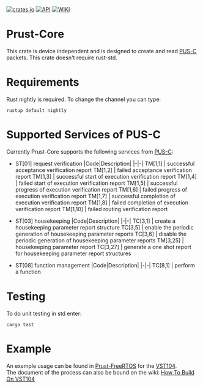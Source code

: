 
[![crates.io](https://img.shields.io/crates/v/prust_core.svg)](https://crates.io/crates/prust_core)
[![API](https://docs.rs/prust_core/badge.svg)](https://docs.rs/prust_core)
[![WIKI](https://img.shields.io/badge/wiki-prust-yellow.svg)](https://github.com/visionspacetec/Prust/wiki)
# Prust-Core
This crate is device independent and is designed to create and read [PUS-C](https://ecss.nl/standard/ecss-e-st-70-41c-space-engineering-telemetry-and-telecommand-packet-utilization-15-april-2016/) packets. This crate doesn't require rust-std.

# Requirements
Rust nightly is required. To change the channel you can type:
```
rustup default nightly   
```

# Supported Services of PUS-C
Currently Prust-Core supports the following services from [PUS-C](https://ecss.nl/standard/ecss-e-st-70-41c-space-engineering-telemetry-and-telecommand-packet-utilization-15-april-2016/):
- ST[01] request verification
    |Code|Description|
    |-|-|
    TM[1,1] | successful acceptance verification report
    TM[1,2] | failed acceptance verification report
    TM[1,3] | successful start of execution verification report
    TM[1,4] | failed start of execution verification report
    TM[1,5] | successful progress of execution verification report
    TM[1,6] | failed progress of execution verification report
    TM[1,7] | successful completion of execution verification report
    TM[1,8] | failed completion of execution verification report
    TM[1,10] | failed routing verification report

- ST[03] housekeeping
    |Code|Description|
    |-|-|
    TC[3,1] | create a housekeeping parameter report structure
    TC[3,5] | enable the periodic generation of housekeeping parameter reports
    TC[3,6] | disable the periodic generation of housekeeping parameter reports
    TM[3,25] | housekeeping parameter report
    TC[3,27] | generate a one shot report for housekeeping parameter report structures


- ST[08] function management
    |Code|Description|
    |-|-|
    TC[8,1] | perform a function

# Testing
To do unit testing in std enter:
```
cargo test
```


# Example
An example usage can be found in [Prust-FreeRTOS](https://github.com/visionspacetec/Prust-FreeRTOS) for the [VST104](https://github.com/visionspacetec/VST104-Sierra).  
The document of the process can also be bound on the wiki: [How To Build On VST104](https://github.com/visionspacetec/Prust/wiki/How-To-Build-On-VST104)

